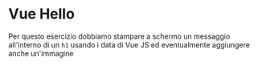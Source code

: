 # Vue Hello

Per questo esercizio dobbiamo stampare a schermo un messaggio all'interno di un `h1` usando i data di Vue JS ed eventualmente aggiungere anche un'immagine
